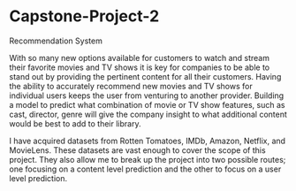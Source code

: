 # Capstone-Project-2
Recommendation System

With so many new options available for customers to watch and stream their favorite movies and TV shows it is key for companies to be able to stand out by providing the pertinent content for all their customers. Having the ability to accurately recommend new movies and TV shows for individual users keeps the user from venturing to another provider. Building a model to predict what combination of movie or TV show features, such as cast, director, genre will give the company insight to what additional content would be best to add to their library.

 I have acquired datasets from Rotten Tomatoes, IMDb, Amazon, Netflix, and MovieLens. These datasets are vast enough to cover the scope of this project. They also allow me to break up the project into two possible routes; one focusing on a content level prediction and the other to focus on a user level prediction. 
